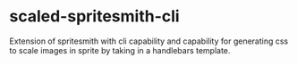 # scaled-spritesmith-cli
Extension of spritesmith with cli capability and capability for generating css to scale images in sprite by taking in a handlebars template.
